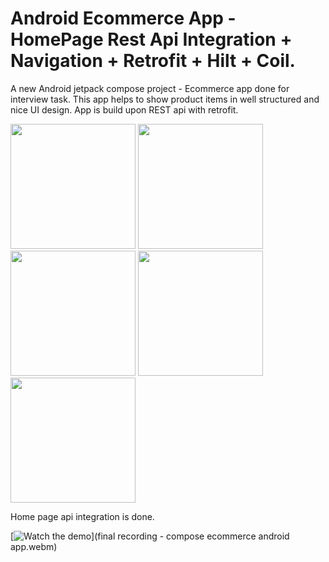 # Android Ecommerce App - HomePage Rest Api Integration + Navigation + Retrofit + Hilt + Coil.
A new Android jetpack compose project - Ecommerce app done for interview task. This app helps to show product items in well structured and nice UI design. App is build upon REST api with retrofit.

<img src="https://github.com/user-attachments/assets/e003fb86-4031-42d4-bfe2-544330c02e84" width="200" height="auto" />
<img src="https://github.com/user-attachments/assets/6c0046bc-7ab5-4897-8f8b-4fabb1dbc90d" width="200" height="auto" />
<img src="https://github.com/user-attachments/assets/1d54bb8c-adc1-4462-884b-f892a9653af3" width="200" height="auto" />
<img src="https://github.com/user-attachments/assets/cfb741d9-42a7-46e7-801e-f7328d258f2a" width="200" height="auto" />
<img src="https://github.com/user-attachments/assets/4fc5daef-0fd0-4860-9425-e088a75d0218" width="200" height="auto" />

Home page api integration is done.


[![Watch the demo](https://github.com/user-attachments/assets/6c0046bc-7ab5-4897-8f8b-4fabb1dbc90d)](final recording - compose ecommerce android app.webm)

